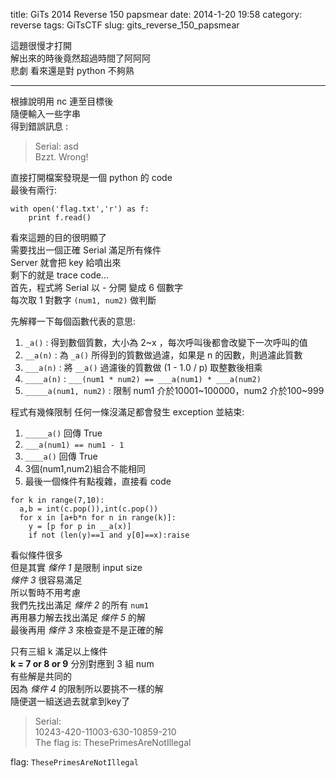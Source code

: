 title: GiTs 2014 Reverse 150 papsmear
date: 2014-1-20 19:58
category: reverse
tags: GiTsCTF
slug: gits_reverse_150_papsmear

這題很慢才打開  
解出來的時後竟然超過時間了阿阿阿  
悲劇 看來還是對 python 不夠熟  
* * *

根據說明用 nc 連至目標後  
隨便輸入一些字串  
得到錯誤訊息 :  

>  Serial: asd  
> Bzzt. Wrong!  

直接打開檔案發現是一個 python 的 code  
最後有兩行:  

```
with open('flag.txt','r') as f:
    print f.read()
```

看來這題的目的很明顯了  
需要找出一個正確 Serial 滿足所有條件  
Server 就會把 key 給噴出來  
剩下的就是 trace code...  
首先，程式將 Serial 以 *-* 分開 變成 6 個數字  
每次取 1 對數字 `(num1, num2)` 做判斷  

先解釋一下每個函數代表的意思:  

1. `_a()` : 得到數個質數，大小為 2~x ，每次呼叫後都會改變下一次呼叫的值
2. `__a(n)` : 為 `_a()` 所得到的質數做過濾，如果是 n 的因數，則過濾此質數
3. `___a(n)` : 將 `__a()` 過濾後的質數做 (1 - 1.0 / p) 取整數後相乘
4. `____a(n)` : `___(num1 * num2) == ___a(num1) * ___a(num2)`
5. `_____a(num1, num2)` : 限制 num1 介於10001~100000，num2 介於100~999

程式有幾條限制 任何一條沒滿足都會發生 exception 並結束:  

1. `_____a()` 回傳 True
2. `___a(num1) == num1 - 1`
3. `____a()` 回傳 True
4. 3個(num1,num2)組合不能相同
5. 最後一個條件有點複雜，直接看 code

```
for k in range(7,10):
  a,b = int(c.pop()),int(c.pop())
  for x in [a+b*n for n in range(k)]:
    y = [p for p in __a(x)]
    if not (len(y)==1 and y[0]==x):raise
```

看似條件很多  
但是其實 *條件 1* 是限制 input size  
*條件 3* 很容易滿足  
所以暫時不用考慮  
我們先找出滿足 *條件 2* 的所有 `num1`  
再用暴力解去找出滿足 *條件 5* 的解  
最後再用 *條件 3* 來檢查是不是正確的解  

只有三組 k 滿足以上條件  
**k = 7 or 8 or 9** 
分別對應到 3 組 num  
有些解是共同的  
因為 *條件 4* 的限制所以要挑不一樣的解  
隨便選一組送過去就拿到key了  

> Serial:  
> 10243-420-11003-630-10859-210  
> The flag is: ThesePrimesAreNotIllegal  

flag: `ThesePrimesAreNotIllegal`  
